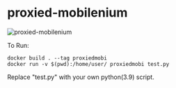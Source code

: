# proxied-mobilenium

![proxied-mobilenium](https://oliviafryt.com/images/owl.png)

To Run:
```
docker build . --tag proxiedmobi
docker run -v $(pwd):/home/user/ proxiedmobi test.py
```

Replace "test.py" with your own python(3.9) script.
